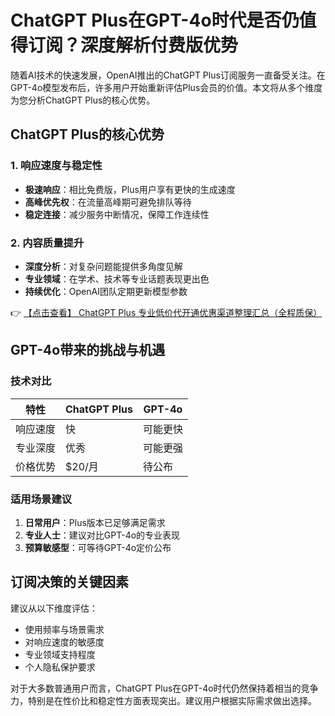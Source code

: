 # ChatGPT Plus在GPT-4o时代是否仍值得订阅？深度解析付费版优势

随着AI技术的快速发展，OpenAI推出的ChatGPT Plus订阅服务一直备受关注。在GPT-4o模型发布后，许多用户开始重新评估Plus会员的价值。本文将从多个维度为您分析ChatGPT Plus的核心优势。

## ChatGPT Plus的核心优势

### 1. 响应速度与稳定性
- **极速响应**：相比免费版，Plus用户享有更快的生成速度
- **高峰优先权**：在流量高峰期可避免排队等待
- **稳定连接**：减少服务中断情况，保障工作连续性

### 2. 内容质量提升
- **深度分析**：对复杂问题能提供多角度见解
- **专业领域**：在学术、技术等专业话题表现更出色
- **持续优化**：OpenAI团队定期更新模型参数

👉 [【点击查看】 ChatGPT Plus 专业低价代开通优惠渠道整理汇总（全程质保）](https://bit.ly/DaiKai)

## GPT-4o带来的挑战与机遇

### 技术对比
| 特性        | ChatGPT Plus | GPT-4o |
|------------|-------------|-------|
| 响应速度    | 快          | 可能更快 |
| 专业深度    | 优秀        | 可能更强 |
| 价格优势    | $20/月      | 待公布 |

### 适用场景建议
1. **日常用户**：Plus版本已足够满足需求
2. **专业人士**：建议对比GPT-4o的专业表现
3. **预算敏感型**：可等待GPT-4o定价公布

## 订阅决策的关键因素

建议从以下维度评估：
- 使用频率与场景需求
- 对响应速度的敏感度
- 专业领域支持程度
- 个人隐私保护要求

对于大多数普通用户而言，ChatGPT Plus在GPT-4o时代仍然保持着相当的竞争力，特别是在性价比和稳定性方面表现突出。建议用户根据实际需求做出选择。